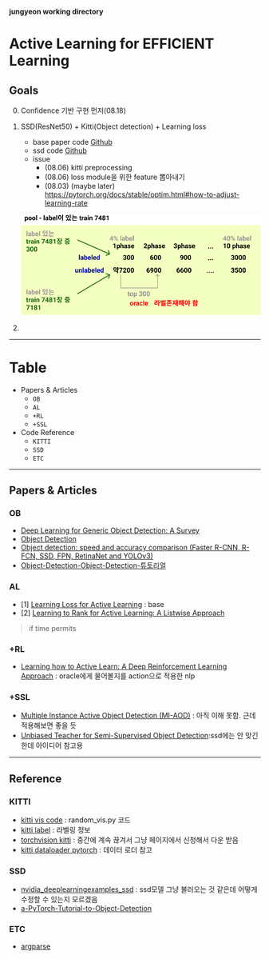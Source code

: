 ﻿**jungyeon working directory**

# Active Learning for EFFICIENT Learning
## Goals
0. Confidence 기반 구현 먼저(08.18)

1. SSD(ResNet50) + Kitti(Object detection) + Learning loss
    - base paper code [Github](https://github.com/Mephisto405/Learning-Loss-for-Active-Learning)
    - ssd code [Github](https://github.com/uvipen/SSD-pytorch)
    - issue
        - (08.06) kitti preprocessing
        - (08.06) loss module을 위한 feature 뽑아내기
        - (08.03) (maybe later) https://pytorch.org/docs/stable/optim.html#how-to-adjust-learning-rate
        
    ![plan](./img/plan.png)

2. 


---
# Table
- Papers & Articles
    - `OB`
    - `AL`
    - `+RL`
    - `+SSL`
- Code Reference
    - `KITTI`
    - `SSD`
    - `ETC`

---

## Papers & Articles
### OB
- [Deep Learning for Generic Object Detection: A Survey](https://arxiv.org/pdf/1809.02165v1.pdf)
- [Object Detection](https://github.com/hoya012/deep_learning_object_detection)
- [Object detection: speed and accuracy comparison (Faster R-CNN, R-FCN, SSD, FPN, RetinaNet and YOLOv3)](https://jonathan-hui.medium.com/object-detection-speed-and-accuracy-comparison-faster-r-cnn-r-fcn-ssd-and-yolo-5425656ae359)
- [Object-Detection-Object-Detection-튜토리얼](https://rain-bow.tistory.com/entry/Object-Detection-Object-Detection-%ED%8A%9C%ED%86%A0%EB%A6%AC%EC%96%BC)

### AL
- [1] [Learning Loss for Active Learning](https://arxiv.org/abs/1905.03677) : base
- [2] [Learning to Rank for Active Learning: A Listwise Approach](https://ieeexplore.ieee.org/document/9412680)

> if time permits

### +RL
- [Learning how to Active Learn: A Deep Reinforcement Learning Approach](https://arxiv.org/abs/1708.02383) : oracle에게 물어볼지를 action으로 적용한 nlp

### +SSL
- [Multiple Instance Active Object Detection (MI-AOD)](https://github.com/yuantn/MI-AOD) : 아직 이해 못함. 근데 적용해보면 좋을 듯
- [Unbiased Teacher for Semi-Supervised Object Detection](https://ycliu93.github.io/projects/unbiasedteacher.html):ssd에는 안 맞긴 한데 아이디어 참고용

---

## Reference

### KITTI
- [kitti vis code](https://github.com/bostondiditeam/kitti/blob/master/tools/2D_BBox.ipynb) : random_vis.py 코드
- [kitti label](https://github.com/bostondiditeam/kitti/blob/master/resources/devkit_object/readme.txt) : 라벨링 정보
- [torchvision kitti](https://pytorch.org/vision/master/_modules/torchvision/datasets/kitti.html) : 중간에 계속 끊겨서 그냥 페이지에서 신청해서 다운 받음
- [kitti dataloader pytorch](https://github.com/dusty-nv/pytorch-depth/blob/master/dataloaders/kitti_dataloader.py) : 데이터 로더 참고

### SSD
- [nvidia_deeplearningexamples_ssd](https://pytorch.org/hub/nvidia_deeplearningexamples_ssd/) : ssd모델 그냥 불러오는 것 같은데 어떻게 수정할 수 있는지 모르겠음
- [a-PyTorch-Tutorial-to-Object-Detection](https://github.com/sgrvinod/a-PyTorch-Tutorial-to-Object-Detection)

### ETC
- [argparse](https://m.blog.naver.com/cjh226/220997049388)